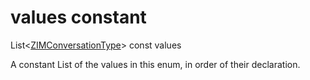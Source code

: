 


# values constant







List&lt;[ZIMConversationType](../../zego_uikit_prebuilt_live_audio_room/ZIMConversationType.md)> const values
  




<p>A constant List of the values in this enum, in order of their declaration.</p>










